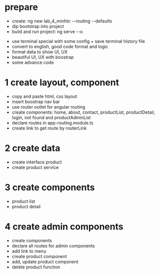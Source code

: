 # prepare

- create: ng new lab_4_minhtc --routing --defaults
- dip bootstrap into project
- build and run project: ng serve --o

* use terminal special with some config + save terminal history file
* convert to english, good code format and logic
* format data to show UI, UX
* beautiful UI, UX with boostrap
* some advance code

# 1 create layout, component

- copy and paste html, css layout
- insert boostrap nav bar
- use router outlet for angular routing
- create components: home, about, contact, productList, productDetail, login, not found and productAdminList
- declare routes in app-routing.module.ts
- create link to get route by routerLink

# 2 create data

- create interface product
- create product service

# 3 create components

- product list
- product detail

# 4 create admin components

- create components
- declare all routes for admin components
- add link to menu
- create product component
- add, update product component
- delete product function
